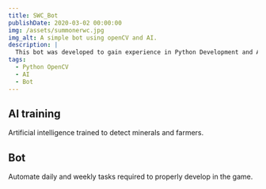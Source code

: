 ```yaml
---
title: SWC_Bot
publishDate: 2020-03-02 00:00:00
img: /assets/summonerwc.jpg
img_alt: A simple bot using openCV and AI.
description: |
  This bot was developed to gain experience in Python Development and AI training.
tags:
  - Python OpenCV
  - AI
  - Bot
---
```


## AI training

Artificial intelligence trained to detect minerals and farmers.

## Bot

Automate daily and weekly tasks required to properly develop in the game.
